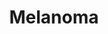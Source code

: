 ---
annotations:
- id: DOID:1909
  parent: disease of cellular proliferation
  type: Disease Ontology
  value: melanoma
authors:
- Khanspers
- MaintBot
- Eweitz
- Finterly
description: Melanoma, or malignant melanoma, is a highly aggressive cancer that develops
  in melanocytes. Many genes have been found to be mutated or amplified in melanoma,
  with the most commonly mutated genes being BRAF, CDKN2A, NRAS and TP53. MAPK and
  PI3K/Akt signaling are central to melanoma.   This pathway is a summary of information
  from figures 1 and 2 from [https://www.ncbi.nlm.nih.gov/pmc/articles/PMC6520749/
  Kunz and Vera] and supplemented with information from [https://www.kegg.jp/dbget-bin/www_bget?pathway+hsa05218
  KEGG].   CDKN2A is frequently mutated in melanoma and germline mutations are associated
  with an increased susceptibility of developing skin cancer. The CDKN2A encodes two
  proteins, p16 (INK4A) and p14ARF, with different functions. p16 binds to CDK4, which
  prevents phosphorylation of Rb, thereby controlling the G1 to S transition. Without
  functioning p16, G1 to S transition can proceed. p14ARF is central to cell cycle
  regulation, inhibiting MDM2, which normally degrades p53, so loss of p14ARF has
  a similar effect to loss of p53.
last-edited: 2021-06-22
ndex: 8396f7d7-8b6c-11eb-9e72-0ac135e8bacf
organisms:
- Homo sapiens
redirect_from:
- /index.php/Pathway:WP4685
- /instance/WP4685
revision: null
schema-jsonld:
- '@context': https://schema.org/
  '@id': https://wikipathways.github.io/pathways/WP4685.html
  '@type': Dataset
  creator:
    '@type': Organization
    name: WikiPathways
  description: Melanoma, or malignant melanoma, is a highly aggressive cancer that
    develops in melanocytes. Many genes have been found to be mutated or amplified
    in melanoma, with the most commonly mutated genes being BRAF, CDKN2A, NRAS and
    TP53. MAPK and PI3K/Akt signaling are central to melanoma.   This pathway is a
    summary of information from figures 1 and 2 from [https://www.ncbi.nlm.nih.gov/pmc/articles/PMC6520749/
    Kunz and Vera] and supplemented with information from [https://www.kegg.jp/dbget-bin/www_bget?pathway+hsa05218
    KEGG].   CDKN2A is frequently mutated in melanoma and germline mutations are associated
    with an increased susceptibility of developing skin cancer. The CDKN2A encodes
    two proteins, p16 (INK4A) and p14ARF, with different functions. p16 binds to CDK4,
    which prevents phosphorylation of Rb, thereby controlling the G1 to S transition.
    Without functioning p16, G1 to S transition can proceed. p14ARF is central to
    cell cycle regulation, inhibiting MDM2, which normally degrades p53, so loss of
    p14ARF has a similar effect to loss of p53.
  keywords:
  - (CDKN2A)
  - AKT1
  - AKT2
  - AKT3
  - ARAF
  - Actin Cytoskeleton
  - BAD
  - BAK1
  - BAX
  - BRAF
  - Binimetinib
  - CALM1
  - CALM2
  - CALM3
  - CALML3
  - CALML4
  - CALML5
  - CALML6
  - CCND1
  - CDH1
  - CDK4
  - CDK6
  - CDKN1A
  - CREB1
  - Cobimetinib
  - DDB2
  - Dabrafenib
  - E2F1
  - E2F2
  - E2F3
  - ELK1
  - ERBB4
  - ETS1
  - FOS
  - GADD45A
  - GADD45B
  - GADD45G
  - GRB2
  - GRIN2A
  - GRM3
  - HRAS
  - KDR
  - KIT
  - KRAS
  - MAP2K1
  - MAP2K2
  - MAPK1
  - MAPK3
  - MDM2
  - MITF
  - MP1
  - NF1
  - NRAS
  - PAK1
  - PIK3CA
  - PIK3CB
  - PIK3CD
  - PIK3R1
  - PIK3R2
  - PIK3R3
  - PIP3
  - POLK
  - PREX2
  - PTEN
  - RAC1
  - RAF1
  - RB1
  - Regorafenib
  - 'Regulation of '
  - SHC2
  - SOS1
  - SOS2
  - STK19
  - Signaling
  - Sorafenib
  - TP53
  - VCL
  - Vemurafenib
  - 'p14 ARF '
  - p16 INK4a
  - 'p38 MAPK '
  license: CC0
  name: Melanoma
seo: CreativeWork
title: Melanoma
wpid: WP4685
---